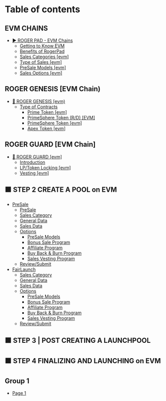 # Table of contents

## EVM CHAINS

* [▶️ ROGER PAD - EVM Chains](README.md)
  * [Getting to Know EVM](evm-chains/roger-pad-evm-chains/getting-to-know-evm.md)
  * [Benefits of RogerPad](evm-chains/roger-pad-evm-chains/benefits-of-rogerpad.md)
  * [Sales Categories \[evm\]](evm-chains/roger-pad-evm-chains/sales-categories-evm.md)
  * [Type of Sales \[evm\]](evm-chains/roger-pad-evm-chains/type-of-sales-evm.md)
  * [PreSale Models \[evm\]](evm-chains/roger-pad-evm-chains/presale-models-evm.md)
  * [Sales Options \[evm\]](evm-chains/roger-pad-evm-chains/sales-options-evm.md)

## ROGER GENESIS \[EVM Chain)

* [🐴 ROGER GENESIS \[evm)](roger-genesis-evm-chain/roger-genesis-evm/README.md)
  * [Type of Contracts](roger-genesis-evm-chain/roger-genesis-evm/type-of-contracts/README.md)
    * [Prime Token \[evm\]](roger-genesis-evm-chain/roger-genesis-evm/type-of-contracts/prime-token-evm.md)
    * [PrimeSphere Token  (R/D) \[EVM\]](roger-genesis-evm-chain/roger-genesis-evm/type-of-contracts/primesphere-token-r-d-evm.md)
    * [PrimeSphere Token \[evm\]](roger-genesis-evm-chain/roger-genesis-evm/type-of-contracts/primesphere-token-evm.md)
    * [Apex Token \[evm\]](roger-genesis-evm-chain/roger-genesis-evm/type-of-contracts/apex-token-evm.md)

## ROGER GUARD \[EVM Chain]

* [🛅 ROGER GUARD \[evm\]](roger-guard-evm-chain/roger-guard-evm/README.md)
  * [Introduction](roger-guard-evm-chain/roger-guard-evm/introduction.md)
  * [LP/Token Locking \[evm\]](roger-guard-evm-chain/roger-guard-evm/lp-token-locking-evm.md)
  * [Vesting \[evm\]](roger-guard-evm-chain/roger-guard-evm/vesting-evm.md)

## 🟪 STEP 2 CREATE A POOL on EVM

* [PreSale](step-2-create-a-pool-on-evm/presale/README.md)
  * [PreSale](step-2-create-a-pool-on-evm/presale/presale.md)
  * [Sales Category](step-2-create-a-pool-on-evm/presale/sales-category.md)
  * [General Data](step-2-create-a-pool-on-evm/presale/general-data.md)
  * [Sales Data](step-2-create-a-pool-on-evm/presale/sales-data.md)
  * [Options](step-2-create-a-pool-on-evm/presale/options/README.md)
    * [PreSale Models](step-2-create-a-pool-on-evm/presale/options/presale-models.md)
    * [Bonus Sale Program](step-2-create-a-pool-on-evm/presale/options/bonus-sale-program.md)
    * [Affiliate Program](step-2-create-a-pool-on-evm/presale/options/affiliate-program.md)
    * [Buy Back & Burn Program](step-2-create-a-pool-on-evm/presale/options/buy-back-and-burn-program.md)
    * [Sales Vesting Program](step-2-create-a-pool-on-evm/presale/options/sales-vesting-program.md)
  * [Review/Submit](step-2-create-a-pool-on-evm/presale/review-submit.md)
* [FairLaunch](step-2-create-a-pool-on-evm/fairlaunch/README.md)
  * [Sales Category](step-2-create-a-pool-on-evm/fairlaunch/sales-category.md)
  * [General Data](step-2-create-a-pool-on-evm/fairlaunch/general-data.md)
  * [Sales Data](step-2-create-a-pool-on-evm/fairlaunch/sales-data.md)
  * [Options](step-2-create-a-pool-on-evm/fairlaunch/options/README.md)
    * [PreSale Models](step-2-create-a-pool-on-evm/fairlaunch/options/presale-models.md)
    * [Bonus Sale Program](step-2-create-a-pool-on-evm/fairlaunch/options/bonus-sale-program.md)
    * [Affiliate Program](step-2-create-a-pool-on-evm/fairlaunch/options/affiliate-program.md)
    * [Buy Back & Burn Program](step-2-create-a-pool-on-evm/fairlaunch/options/buy-back-and-burn-program.md)
    * [Sales Vesting Program](step-2-create-a-pool-on-evm/fairlaunch/options/sales-vesting-program.md)
  * [Review/Submit](step-2-create-a-pool-on-evm/fairlaunch/review-submit.md)

## 🟩 STEP 3 | POST CREATING A LAUNCHPOOL

## 🟧 STEP 4 FINALIZING AND LAUNCHING on EVM

## Group 1

* [Page 1](group-1/page-1.md)
